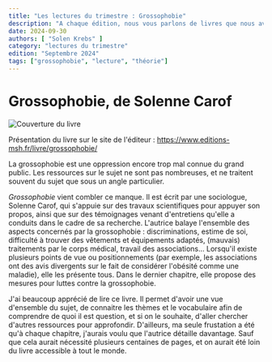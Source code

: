 ```yaml
---
title: "Les lectures du trimestre : Grossophobie"
description: "A chaque édition, nous vous parlons de livres que nous avons aimés. Ici, Solène nous parle d'un livre sur la grossophobie."
date: 2024-09-30
authors: [ "Solen Krebs" ]
category: "lectures du trimestre"
edition: "Septembre 2024"
tags: ["grossophobie", "lecture", "théorie"]
---
```


# Grossophobie, de Solenne Carof

![Couverture du livre](https://www.editions-msh.fr/wp-content/uploads/ressources/couvertures/9782735127467.jpg)

Présentation du livre sur le site de l'éditeur : https://www.editions-msh.fr/livre/grossophobie/

La grossophobie est une oppression encore trop mal connue du grand public. Les ressources sur le sujet ne sont pas nombreuses, et ne traitent souvent du sujet que sous un angle particulier.

*Grossophobie* vient combler ce manque. Il est écrit par une sociologue, Solenne Carof, qui s'appuie sur des travaux scientifiques pour appuyer son propos, ainsi que sur des témoignages venant d'entretiens qu'elle a conduits dans le cadre de sa recherche. L'autrice balaye l'ensemble des aspects concernés par la grossophobie : discriminations, estime de soi, difficulté à trouver des vêtements et équipements adaptés, (mauvais) traitements par le corps médical, travail des associations… Lorsqu'il existe plusieurs points de vue ou positionnements (par exemple, les associations ont des avis divergents sur le fait de considérer l'obésité comme une maladie), elle les présente tous. Dans le dernier chapitre, elle propose des mesures pour luttes contre la grossophobie.

J'ai beaucoup apprécié de lire ce livre. Il permet d'avoir une vue d'ensemble du sujet, de connaitre les thèmes et le vocabulaire afin de comprendre de quoi il est question, et si on le souhaite, d'aller chercher d'autres ressources pour approfondir. D'ailleurs, ma seule frustation a été qu'à chaque chapitre, j'aurais voulu que l'autrice détaille davantage. Sauf que cela aurait nécessité plusieurs centaines de pages, et on aurait été loin du livre accessible à tout le monde.